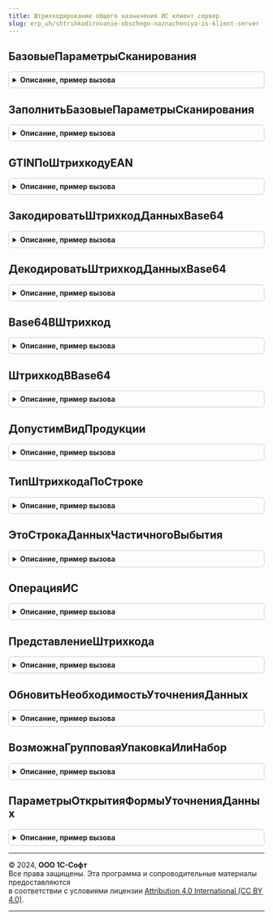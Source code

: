```yaml
---
title: Штрихкодирование общего назначения ИС клиент сервер
slug: erp_uh/shtrihkodirovanie-obschego-naznacheniya-is-klient-server
---
```



## БазовыеПараметрыСканирования
<details style="margin: 1em 0; padding: 0.5em; border: 1px solid #ccc; border-radius: 6px;">

<summary style="font-weight: bold; cursor: pointer;">Описание, пример вызова</summary>

```bsl

// Инициализирует и возвращает общие параметры сканирования для всех видов продукции.
//
// Возвращаемое значение:
//  Структура - Описание:
// * ИдентификаторФормы - УникальныйИдентификатор - Уникальный идентификатор формы
// * СсылкаНаОбъект - ЛюбаяСсылка, Неопределено - Ссылка на объект из которого выполняется сканирование кодов маркировки
// * ИмяКолонкиШтрихкодУпаковки - Строка - Имя колонки хранения штрихкода упаковки в табличной части ИмяТабличнойЧастиШтрихкодыУпаковок
// * ИмяТабличнойЧастиШтрихкодыУпаковок - Строка - Наименование табличной части, где хранятся элементы штрихкодов упаковок
// * Склад - Неопределено - Место хранения
// * Организация - ОпределяемыйТип.Организация - Организация
// * Владелец - ОпределяемыйТип.ОрганизацияКонтрагентГосИС - Организация или контргент (используется в механизме контроля кодов маркировки)
// * ДопустимыйСпособВводаВОборот - Неопределено - Допустимый способ ввода в оборот (используется в механизме контроля кодов маркировки)
// * ПараметрыУказанияСерий - Структура, Неопределено - Произвольные параметры указания серий (может использоваться в конфигурации-потребителе)
// * ОперацияКонтроляАкцизныхМарок - Строка - Доступные типы: "Продажа", "Возврат". "Продажа" - для документов, которые
//                                            отражает расход по складу, "Возврат" - для документов, отражающих приход.
// * ПроверятьДублиКодовМаркировки - Строка - Вариант проверки дублей кодов маркировки
// * КонтрольУникальностиКодовМаркировки - Булево - Признак необходимости контроля дублей кодов маркировки
// * ДополнительныеПараметры - Структура - Параметры необходимые для переопределения обработки прикладных объектов
// * ИспользуютсяДанныеВыбораПоМаркируемойПродукции - Булево - Истина, если данные выбора по маркируемой продукции используются
// * ДанныеВыбораПоМаркируемойПродукции - Структура, Неопределено - последние данные выбора, которые требовалось запомнить для последующего сканирования
// * ИспользуетсяСоответствиеШтрихкодовСтрокДерева - Булево - Признак наличия в форме дерева упаковок (только формы проверки и подбора)
// * АдресДанныхДокументаОснования - Строка, Неопределено - адрес во временном хранилище, где хранятся данные документа основания
// * КонтрольРасхожденийСДокументомОснованием - Булево - Истина, если необходимо выполнять контроль и сообщать
//                                                       об ошибках в случае несоответствия документу-основанию.
// * КэшированныеЗначения - Произвольный - Произвольная структура данных для кэширования значений
// * ТолькоМаркируемаяПродукция - Булево - Истина, если документ поддерживает работу только с маркируемой продукцией
// * ВозможнаЗагрузкаТСД - Булево - Истина, если контекст поддерживает работу с ТСД
// * ДокументОснование - ДокументСсылка, Неопределено - Ссылка на документ-основание
// * СоздаватьШтрихкодУпаковки - Булево - Если флаг установлен, то в момент сканирования кода маркировки создается запись в справочнике ШтрихкодыУпаковокТоваров
// * АдресСоответствияАкцизныхМарок - Строка, Неопределено - адрес во временном хранилище, где хранятся обработанные данные по штрихкодам
// * ДопустимыеВидыПродукции - Массив Из ПеречислениеСсылка.ВидыПродукцииИС - Допустимые виды продукции, которые поддерживает контекст
// * ОтборПоВидуПродукции - Булево - Признак необходимости отбора кодов маркировки по виду продукции.
//                                   Используется при открытии форм проверки из документов конфигурации-потребителя
//                                   или при получении списка кодов маркировки из документов конфигурации-потребителя.
//                                   В документе конфигурации-потребителя может содержаться множество разных видов продукции.
// * КэшМаркируемойПродукции - Соответствие из КлючИЗначение, Неопределено - Используется для защиты от повторного сканирования кодов маркировки
// * РазрешенаОбработкаБезУказанияМарки - Булево - Признак возможности работы с товарами без указания кодов маркировки.
//                                                 Используется в формах сканирования кодов маркировки.
//                                                 Если флаг не установлен, то команда "Добавить без кода маркировки" скрывается.
// * РазрешенаОбработкаКодовСПустойНоменклатурой - Булево - Признак возможности обработки кодов маркировки без указания номенклатуры
// * РазрешеноЗапрашиватьКодМаркировки - Булево - Признак необходимости открытия формы сканирования кода маркировки после сканирования GTIN.
// * СопоставлятьНоменклатуру - Булево - Признак возможности сопоставления номенклатуры после сканирования кода маркировки.
// * ДоступнаПечатьЭтикеток - Булево - Признак доступности печати этикеток после сканирования EAN (Потоковая печать)
// * ДополнительныеВариантыСопоставленияНоменклатуры - Соответствие Из КлючИЗначение:
//    ** Ключ - Строка - Штрихкод EAN
//    ** Значение - Массив Из Структура:
//        *** Номенклатура - ОпределяемыйТип.Номенклатура - Номенклатура
//        *** Характеристика - ОпределяемыйТип.ХарактеристикаНоменклатуры - Характеристика номенклатуры
//        *** Серия - ОпределяемыйТип.СерияНоменклатуры - Серия номенклатуры
// * ДанныеТаблицыТовары - Неопределено - Данные таблицы товары
// * РазрешенаОбработкаНеНайденныхЛогистическихУпаковок - Булево - Параметр используется в формах проверки и подбора в случае если документ
//                                                                 поддерживает операции агрегации.
// * ПоддерживаютсяОперацииАгрегации - Булево - Параметр работает в паре с параметром РазрешенаОбработкаНеНайденныхЛогистическихУпаковок.
//                                              Если для документ поддерживает операции агрегации, то в форме проверки разрешено работать
//                                              с пустыми упаковками.
// * КонтрольПустыхУпаковок - Булево - Признак необходимости контроля пустых упаковок при операциях сканирования.
//                                     Контроль выполняется для групповых и логистических упаковок.
// * ВыводитьСообщенияОбОшибках - Булево - Ложь, если вывод сообщений об ошибках запрещен
// * ПроверятьАлфавитКодовМаркировки - Булево - Признак необходимости проверки алфавита кодов маркировки
// * КонтролироватьСтандартнуюВложенность - Булево - Признак необходимости контроля стандартной вложенности
// * ПропускатьСтрокиСОшибкамиПриЗагрузкеИзТСД - Булево - Истина, если необходимо пропускать коды маркировки с ошибками при работе с ТСД
// * ДетализацияСтруктурыХранения - Неопределено - Детализация данных сканирования.
// * ВосстанавливатьСтруктуруКодаМаркировки - Булево - Истина, если можно восстанавливать структуру полных кодов маркировки.
// * КонтролироватьСоставАгрегатов - Булево -
// * ПроверятьСтруктуруКодовМаркировки - Булево - Признак проверки кода маркировки на полный состав
// * ПодсистемаИСМПСуществует - Булево - Признак включения в сборку подсистемы ИС МП
// * ЗапрашиватьКоличествоМерногоТовара - Булево -  Параметр работы с весовыми маркируемыми товарами:
//   Ложь - не запрашивать количество,
//   Истина - запрашивать количество.
// * СозданиеНаборов - Булево - Признак возможности создания наборов
// * РасширеннаяВерсияГосИС - Булево - Устанавливается при варианте сборки Расширенная
// * РежимБРМК - Булево - Режим работы штрихкодирования без открытия дополнительных форм
// * ЭтоМаркировкаТоваровИСМП - Булево - признак, что документ является документом Маркировка товаров ИС МП
Функция БазовыеПараметрыСканирования() Экспорт
```

Пример вызова
```bsl
Результат = ШтрихкодированиеОбщегоНазначенияИСКлиентСервер.БазовыеПараметрыСканирования() 
```
</details>

## ЗаполнитьБазовыеПараметрыСканирования
<details style="margin: 1em 0; padding: 0.5em; border: 1px solid #ccc; border-radius: 6px;">

<summary style="font-weight: bold; cursor: pointer;">Описание, пример вызова</summary>

```bsl

// Выполняет заполнение базовых параметров сканирования на основании данных контекста.
//  * Заполнение данных выбора (есть реквизит на форме, не выполняется групповая обработка)
//  * Заполнение кеша маркируемой продукции
//  * Заполнение параметров указания серий.
//
// Параметры:
//  ПараметрыСканирования - См. ШтрихкодированиеОбщегоНазначенияИСКлиент.ПараметрыСканирования
//  Контекст - ФормаКлиентскогоПриложения, ЛюбаяСсылка - контекст, данные которого будут использованы для заполнения параметров сканирования.
Процедура ЗаполнитьБазовыеПараметрыСканирования(ПараметрыСканирования, Контекст) Экспорт
```

Пример вызова
```bsl
ШтрихкодированиеОбщегоНазначенияИСКлиентСервер.ЗаполнитьБазовыеПараметрыСканирования(ПараметрыСканирования, Контекст) 
```
</details>

## GTINПоШтрихкодуEAN
<details style="margin: 1em 0; padding: 0.5em; border: 1px solid #ccc; border-radius: 6px;">

<summary style="font-weight: bold; cursor: pointer;">Описание, пример вызова</summary>

```bsl

// Дополняет штрихкод EAN лидирующими нулями.
//
// Параметры:
//  ШтрихкодEAN - Строка - Значение штрихкода EAN.
// Возвращаемое значение:
//  Строка - GTIN.
Функция GTINПоШтрихкодуEAN(Знач ШтрихкодEAN) Экспорт
```

Пример вызова
```bsl
Результат = ШтрихкодированиеОбщегоНазначенияИСКлиентСервер.GTINПоШтрихкодуEAN(ШтрихкодEAN) 
```
</details>

## ЗакодироватьШтрихкодДанныхBase64
<details style="margin: 1em 0; padding: 0.5em; border: 1px solid #ccc; border-radius: 6px;">

<summary style="font-weight: bold; cursor: pointer;">Описание, пример вызова</summary>

```bsl

Процедура ЗакодироватьШтрихкодДанныхBase64(ДанныеШтрихкода) Экспорт
```

Пример вызова
```bsl
ШтрихкодированиеОбщегоНазначенияИСКлиентСервер.ЗакодироватьШтрихкодДанныхBase64(ДанныеШтрихкода) 
```
</details>

## ДекодироватьШтрихкодДанныхBase64
<details style="margin: 1em 0; padding: 0.5em; border: 1px solid #ccc; border-radius: 6px;">

<summary style="font-weight: bold; cursor: pointer;">Описание, пример вызова</summary>

```bsl

Процедура ДекодироватьШтрихкодДанныхBase64(ДанныеШтрихкода, СохранитьШтрихкодBase64 = Ложь) Экспорт
```

Пример вызова
```bsl
ШтрихкодированиеОбщегоНазначенияИСКлиентСервер.ДекодироватьШтрихкодДанныхBase64(ДанныеШтрихкода, СохранитьШтрихкодBase64);
```
</details>

## Base64ВШтрихкод
<details style="margin: 1em 0; padding: 0.5em; border: 1px solid #ccc; border-radius: 6px;">

<summary style="font-weight: bold; cursor: pointer;">Описание, пример вызова</summary>

```bsl

// Декодирует штрихкод по алгоритму Base64 в строковый формат.
//
// Параметры:
//  ШтрихкодВBase64 - Строка - закодированный штрихкод.
// Возвращаемое значение:
//  Строка - Декодированный штрихкод.
Функция Base64ВШтрихкод(Знач ШтрихкодВBase64) Экспорт
```

Пример вызова
```bsl
Результат = ШтрихкодированиеОбщегоНазначенияИСКлиентСервер.Base64ВШтрихкод(ШтрихкодВBase64) 
```
</details>

## ШтрихкодВBase64
<details style="margin: 1em 0; padding: 0.5em; border: 1px solid #ccc; border-radius: 6px;">

<summary style="font-weight: bold; cursor: pointer;">Описание, пример вызова</summary>

```bsl

// Кодирует значение штрихкода по алгоритму Base64.
//
// Параметры:
//  Штрихкод - Строка - Значение штрихкода.
// Возвращаемое значение:
//  Строка - штрихкод закодированный по алгоритму Base64.
Функция ШтрихкодВBase64(Знач Штрихкод) Экспорт
```

Пример вызова
```bsl
Результат = ШтрихкодированиеОбщегоНазначенияИСКлиентСервер.ШтрихкодВBase64(Штрихкод) 
```
</details>

## ДопустимВидПродукции
<details style="margin: 1em 0; padding: 0.5em; border: 1px solid #ccc; border-radius: 6px;">

<summary style="font-weight: bold; cursor: pointer;">Описание, пример вызова</summary>

```bsl

// Определяет допустимость обработки вида продукции по параметрам сканирования.
//
// Параметры:
//  ПараметрыСканирования - (См. ШтрихкодированиеОбщегоНазначенияИСКлиент.ПараметрыСканирования)
//  ВидПродукцииИС - ПеречислениеСсылка.ВидыПродукцииИС - Вид продукции
// Возвращаемое значение:
//  Булево - Истина, если вид продукции допустим.
Функция ДопустимВидПродукции(ПараметрыСканирования, ВидПродукцииИС) Экспорт
```

Пример вызова
```bsl
Результат = ШтрихкодированиеОбщегоНазначенияИСКлиентСервер.ДопустимВидПродукции(ПараметрыСканирования, ВидПродукцииИС) 
```
</details>

## ТипШтрихкодаПоСтроке
<details style="margin: 1em 0; padding: 0.5em; border: 1px solid #ccc; border-radius: 6px;">

<summary style="font-weight: bold; cursor: pointer;">Описание, пример вызова</summary>

```bsl

// Получает значение перечисления типа штрихкода по строке
//
// Параметры:
// 	ТипШтрихкодаСтрокой - Строка - тип штрихкода (например, Code128Формат1, GS1128, GS1DataBarExpandedStacked)
// Возвращаемое значение:
//  ПеречислениеСсылка.ТипыШтрихкодов - тип шаблона
Функция ТипШтрихкодаПоСтроке(ТипШтрихкодаСтрокой) Экспорт
```

Пример вызова
```bsl
Результат = ШтрихкодированиеОбщегоНазначенияИСКлиентСервер.ТипШтрихкодаПоСтроке(ТипШтрихкодаСтрокой) 
```
</details>

## ЭтоСтрокаДанныхЧастичногоВыбытия
<details style="margin: 1em 0; padding: 0.5em; border: 1px solid #ccc; border-radius: 6px;">

<summary style="font-weight: bold; cursor: pointer;">Описание, пример вызова</summary>

```bsl

Функция ЭтоСтрокаДанныхЧастичногоВыбытия(СтрокаДанных, ПараметрыСканирования, ВидПродукции = Неопределено, ПроверятьФлагВыбытия = Ложь) Экспорт
```

Пример вызова
```bsl
Результат = ШтрихкодированиеОбщегоНазначенияИСКлиентСервер.ЭтоСтрокаДанныхЧастичногоВыбытия(СтрокаДанных, ПараметрыСканирования, ВидПродукции, ПроверятьФлагВыбытия);
```
</details>

## ОперацияИС
<details style="margin: 1em 0; padding: 0.5em; border: 1px solid #ccc; border-radius: 6px;">

<summary style="font-weight: bold; cursor: pointer;">Описание, пример вызова</summary>

```bsl

Функция ОперацияИС(ПараметрыСканирования, ВидПродукции) Экспорт
```

Пример вызова
```bsl
Результат = ШтрихкодированиеОбщегоНазначенияИСКлиентСервер.ОперацияИС(ПараметрыСканирования, ВидПродукции) 
```
</details>

## ПредставлениеШтрихкода
<details style="margin: 1em 0; padding: 0.5em; border: 1px solid #ccc; border-radius: 6px;">

<summary style="font-weight: bold; cursor: pointer;">Описание, пример вызова</summary>

```bsl

// Возвращает сокращенное представление штрихкода маркируемой продукции
//
// Параметры:
//  Штрихкод - Строка - Штрихкод
// Возвращаемое значение:
//  Строка - Краткое представление штрихкода маркируемой продукции
Функция ПредставлениеШтрихкода(Штрихкод) Экспорт
```

Пример вызова
```bsl
Результат = ШтрихкодированиеОбщегоНазначенияИСКлиентСервер.ПредставлениеШтрихкода(Штрихкод) 
```
</details>

## ОбновитьНеобходимостьУточненияДанных
<details style="margin: 1em 0; padding: 0.5em; border: 1px solid #ccc; border-radius: 6px;">

<summary style="font-weight: bold; cursor: pointer;">Описание, пример вызова</summary>

```bsl

Процедура ОбновитьНеобходимостьУточненияДанных(ДанныеШтрихкода) Экспорт
```

Пример вызова
```bsl
ШтрихкодированиеОбщегоНазначенияИСКлиентСервер.ОбновитьНеобходимостьУточненияДанных(ДанныеШтрихкода) 
```
</details>

## ВозможнаГрупповаяУпаковкаИлиНабор
<details style="margin: 1em 0; padding: 0.5em; border: 1px solid #ccc; border-radius: 6px;">

<summary style="font-weight: bold; cursor: pointer;">Описание, пример вызова</summary>

```bsl

// Если код маркировки соответствует формату GS1 и может принадлежать альтернативной табачной продукции,
// то вид упаковки в некототорых случаях может быть пустым и принадлежать как потребительской, так и групповой упаковкам.
//
// Параметры:
//   ВидУпаковки - ПеречислениеСсылка.ВидыУпаковокИС - Вид упаковки
//   ДанныеРазбора - См. РазборКодаМаркировкиИССлужебныйКлиентСервер.НовыйРезультатРазбораКодаМаркировки
// Возвращаемое значение:
//   Булево - Истина, если Вид упаковки - групповая или если групповая упаковка возможна по данным разбора
Функция ВозможнаГрупповаяУпаковкаИлиНабор(ВидУпаковки, ДанныеРазбора) Экспорт
```

Пример вызова
```bsl
Результат = ШтрихкодированиеОбщегоНазначенияИСКлиентСервер.ВозможнаГрупповаяУпаковкаИлиНабор(ВидУпаковки, ДанныеРазбора) 
```
</details>

## ПараметрыОткрытияФормыУточненияДанных
<details style="margin: 1em 0; padding: 0.5em; border: 1px solid #ccc; border-radius: 6px;">

<summary style="font-weight: bold; cursor: pointer;">Описание, пример вызова</summary>

```bsl

// Возвращает параметры открытия формы уточнения данных у пользователя, таких как "Номенклатура", "Характеристика", "Серия".
//
// Возвращаемое значение:
//  Структура - Описание:
// * ПараметрыСканирования - (См. ШтрихкодированиеОбщегоНазначенияИСКлиент.ПараметрыСканирования).
// * ПараметрыУказанияСерий - Структура - данные для расчета серий.
// * ШтрихкодEAN - Строка - Штрихкода формата EAN.
// * Характеристика - ОпределяемыйТип.ХарактеристикаНоменклатуры - Элемент Характеристика.
// * Номенклатура - ОпределяемыйТип.Номенклатура - Элемент Номенклатура.
// * ТипШтрихкода - ПеречислениеСсылка.ТипыШтрихкодов - Тип штрихкода кода маркировки.
// * КодМаркировки - Строка - Код маркировки.
// * ХешСуммаКодаМаркировки - Строка - Хэш кода маркировки.
Функция ПараметрыОткрытияФормыУточненияДанных() Экспорт
```

Пример вызова
```bsl
Результат = ШтрихкодированиеОбщегоНазначенияИСКлиентСервер.ПараметрыОткрытияФормыУточненияДанных() 
```
</details>

---

© 2024, **ООО 1С-Софт**  
Все права защищены. Эта программа и сопроводительные материалы предоставляются  
в соответствии с условиями лицензии [Attribution 4.0 International (CC BY 4.0)](https://creativecommons.org/licenses/by/4.0/legalcode).

---

